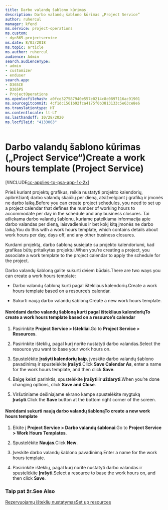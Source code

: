 ```yaml
---
title: Darbo valandų šablono kūrimas
description: Darbo valandų šablono kūrimas „Project Service“
author: ruhercul
manager: kfend
ms.service: project-operations
ms.custom:
- dyn365-projectservice
ms.date: 8/03/2018
ms.topic: article
ms.author: ruhercul
audience: Admin
search.audienceType:
- admin
- customizer
- enduser
search.app:
- D365CE
- D365PS
- ProjectOperations
ms.openlocfilehash: a0fce327587940e557e0214c8c0897116ac91901
ms.sourcegitcommit: 4cf1dc1561b92fca4175f0b3813133c5e63ce8e6
ms.translationtype: HT
ms.contentlocale: lt-LT
ms.lasthandoff: 10/28/2020
ms.locfileid: "4133063"
---
```

# <a name="create-a-work-hours-template-project-service"></a><span data-ttu-id="333d8-103">Darbo valandų šablono kūrimas („Project Service“)</span><span class="sxs-lookup"><span data-stu-id="333d8-103">Create a work hours template (Project Service)</span></span>

[!INCLUDE[cc-applies-to-psa-app-1x-2x](../includes/cc-applies-to-psa-app-1x-2x.md)]

<span data-ttu-id="333d8-104">Prieš kuriant projektų grafikus, reikia nustatyti projekto kalendorių, apibrėžiantį darbo valandų skaičių per dieną, atsižvelgiant į grafiką ir įmonės ne darbo laiką.</span><span class="sxs-lookup"><span data-stu-id="333d8-104">Before you can create project schedules, you need to set up a project calendar that defines the number of working hours to accommodate per day in the schedule and any business closures.</span></span> <span data-ttu-id="333d8-105">Tai atliekama darbo valandų šablonu, kuriame pateikiama informacija apie darbo valandas per dieną, laisvadienius ir bet kokį kitą įmonės ne darbo laiką.</span><span class="sxs-lookup"><span data-stu-id="333d8-105">You do this with a work hours template, which contains details about work hours per day, days off, and any other business closures.</span></span>  
  
 <span data-ttu-id="333d8-106">Kurdami projektą, darbo šabloną susiejate su projekto kalendoriumi, kad grafikas būtų pritaikytas projektui.</span><span class="sxs-lookup"><span data-stu-id="333d8-106">When you’re creating a project, you associate a work template to the project calendar to apply the schedule for the project.</span></span>  
  
 <span data-ttu-id="333d8-107">Darbo valandų šabloną galite sukurti dviem būdais.</span><span class="sxs-lookup"><span data-stu-id="333d8-107">There are two ways you can create a work hours template:</span></span>  
  
-   <span data-ttu-id="333d8-108">Darbo valandų šabloną kurti pagal ištekliaus kalendorių.</span><span class="sxs-lookup"><span data-stu-id="333d8-108">Create a work hours template based on a resource’s calendar.</span></span>  
  
-   <span data-ttu-id="333d8-109">Sukurti naują darbo valandų šabloną.</span><span class="sxs-lookup"><span data-stu-id="333d8-109">Create a new work hours template.</span></span>  
  
#### <a name="to-create-a-work-hours-template-based-on-a-resources-calendar"></a><span data-ttu-id="333d8-110">Norėdami darbo valandų šabloną kurti pagal ištekliaus kalendorių</span><span class="sxs-lookup"><span data-stu-id="333d8-110">To create a work hours template based on a resource’s calendar</span></span>  
  
1.  <span data-ttu-id="333d8-111">Pasirinkite **Project Service > Ištekliai**.</span><span class="sxs-lookup"><span data-stu-id="333d8-111">Go to **Project Service > Resources**.</span></span>  
  
2.  <span data-ttu-id="333d8-112">Pasirinkite išteklių, pagal kurį norite nustatyti darbo valandas.</span><span class="sxs-lookup"><span data-stu-id="333d8-112">Select the resource you want to base your work hours on.</span></span>  
  
3.  <span data-ttu-id="333d8-113">Spustelėkite **Įrašyti kalendorių kaip**, įveskite darbo valandų šablono pavadinimą ir spustelėkite **Įrašyti**.</span><span class="sxs-lookup"><span data-stu-id="333d8-113">Click **Save Calendar As**, enter a name for the work hours template, and then click **Save**.</span></span>  
  
4.  <span data-ttu-id="333d8-114">Baigę keisti parinktis, spustelėkite **Įrašyti ir uždaryti**.</span><span class="sxs-lookup"><span data-stu-id="333d8-114">When you’re done changing options, click **Save and Close**.</span></span>  
  
5.  <span data-ttu-id="333d8-115">Viršutiniame dešiniajame ekrano kampe spustelėkite mygtuką **Įrašyti**.</span><span class="sxs-lookup"><span data-stu-id="333d8-115">Click the **Save** button at the bottom right corner of the screen.</span></span>  
  
#### <a name="to-create-a-new-work-hours-template"></a><span data-ttu-id="333d8-116">Norėdami sukurti naują darbo valandų šabloną</span><span class="sxs-lookup"><span data-stu-id="333d8-116">To create a new work hours template</span></span>  
  
1.  <span data-ttu-id="333d8-117">Eikite į **Project Service > Darbo valandų šablonai**.</span><span class="sxs-lookup"><span data-stu-id="333d8-117">Go to **Project Service > Work Hours Templates**.</span></span>  
  
2.  <span data-ttu-id="333d8-118">Spustelėkite **Naujas**.</span><span class="sxs-lookup"><span data-stu-id="333d8-118">Click **New**.</span></span>  
  
3.  <span data-ttu-id="333d8-119">Įveskite darbo valandų šablono pavadinimą.</span><span class="sxs-lookup"><span data-stu-id="333d8-119">Enter a name for the work hours template.</span></span>  
  
4.  <span data-ttu-id="333d8-120">Pasirinkite išteklių, pagal kurį norite nustatyti darbo valandas ir spustelėkite **Įrašyti**.</span><span class="sxs-lookup"><span data-stu-id="333d8-120">Select a resource to base the work hours on, and then click **Save**.</span></span>  
  
### <a name="see-also"></a><span data-ttu-id="333d8-121">Taip pat žr.</span><span class="sxs-lookup"><span data-stu-id="333d8-121">See Also</span></span>  
 [<span data-ttu-id="333d8-122">Rezervuojamų išteklių nustatymas</span><span class="sxs-lookup"><span data-stu-id="333d8-122">Set up resources</span></span>](../psa/set-up-resources.md)
